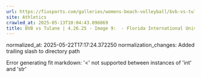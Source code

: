 ```yaml
---
url: https://fiusports.com/galleries/womens-beach-volleyball/bvb-vs-tulane-4-26-25/image-9/358/62873/
site: Athletics
crawled_at: 2025-05-13T10:04:43.096069
title: BVB vs Tulane | 4.26.25 - Image 9:  - Florida International University
---
```

normalized_at: 2025-05-22T17:17:24.372250
normalization_changes: Added trailing slash to directory path

Error generating fit markdown: '<' not supported between instances of 'int' and 'str'